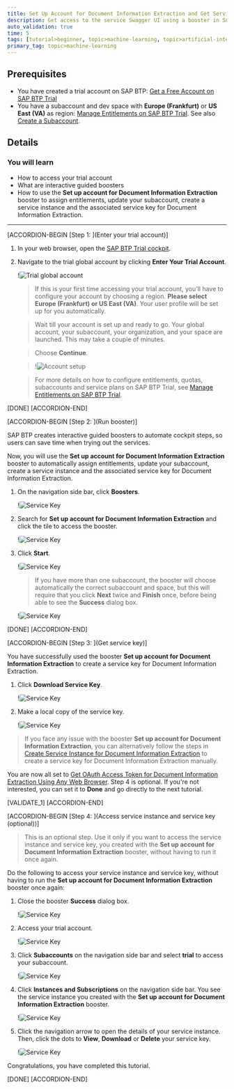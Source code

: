 ```yaml
---
title: Set Up Account for Document Information Extraction and Get Service Key
description: Get access to the service Swagger UI using a booster in SAP Business Technology Platform (SAP BTP) Trial that automatically creates a service instance, and the associated service key for Document Information Extraction.
auto_validation: true
time: 5
tags: [tutorial>beginner, topic>machine-learning, topic>artificial-intelligence, topic>cloud, products>sap-business-technology-platform, products>sap-ai-business-services, products>document-information-extraction]
primary_tag: topic>machine-learning
---
```


## Prerequisites
- You have created a trial account on SAP BTP: [Get a Free Account on SAP BTP Trial](hcp-create-trial-account)
- You have a subaccount and dev space with **Europe (Frankfurt)** or **US East (VA)** as region: [Manage Entitlements on SAP BTP Trial](cp-trial-entitlements). See also [Create a Subaccount](https://help.sap.com/viewer/65de2977205c403bbc107264b8eccf4b/Cloud/en-US/261ba9ca868f469baf64c22257324a75.html).

## Details
### You will learn
  - How to access your trial account
  - What are interactive guided boosters
  - How to use the **Set up account for Document Information Extraction** booster to assign entitlements, update your subaccount, create a service instance and the associated service key for Document Information Extraction.
---

[ACCORDION-BEGIN [Step 1: ](Enter your trial account)]

1. In your web browser, open the [SAP BTP Trial cockpit](https://cockpit.hanatrial.ondemand.com/).

2. Navigate to the trial global account by clicking **Enter Your Trial Account**.

    !![Trial global account](01_Foundation20Onboarding_Home.png)

    >If this is your first time accessing your trial account, you'll have to configure your account by choosing a region. **Please select Europe (Frankfurt) or US East (VA)**. Your user profile will be set up for you automatically.

    >Wait till your account is set up and ready to go. Your global account, your subaccount, your organization, and your space are launched. This may take a couple of minutes.

    >Choose **Continue**.

    >!![Account setup](02_Foundation20Onboarding_Processing.png)

    >For more details on how to configure entitlements, quotas, subaccounts and service plans on SAP BTP Trial, see [Manage Entitlements on SAP BTP Trial](cp-trial-entitlements).

[DONE]
[ACCORDION-END]


[ACCORDION-BEGIN [Step 2: ](Run booster)]

SAP BTP creates interactive guided boosters to automate cockpit steps, so users can save time when trying out the services.

Now, you will use the **Set up account for Document Information Extraction** booster to automatically assign entitlements, update your subaccount, create a service instance and the associated service key for Document Information Extraction.

1. On the navigation side bar, click **Boosters**.

    !![Service Key](access-booster.png)

2. Search for **Set up account for Document Information Extraction** and click the tile to access the booster.

    !![Service Key](access-booster-tile.png)

3. Click **Start**.

    !![Service Key](booster-start.png)

    >If you have more than one subaccount, the booster will choose automatically the correct subaccount and space, but this will require that you click **Next** twice and **Finish** once, before being able to see the **Success** dialog box.

    !![Service Key](booster-success.png)

[DONE]
[ACCORDION-END]


[ACCORDION-BEGIN [Step 3: ](Get service key)]

You have successfully used the booster **Set up account for Document Information Extraction** to create a service key for Document Information Extraction.

1. Click **Download Service Key**.

    !![Service Key](booster-success-key.png)

2. Make a local copy of the service key.

    !![Service Key](booster-service-key.png)

>If you face any issue with the booster **Set up account for Document Information Extraction**, you can alternatively follow the steps in [Create Service Instance for Document Information Extraction](cp-aibus-dox-service-instance) to create a service key for Document Information Extraction manually.

You are now all set to [Get OAuth Access Token for Document Information Extraction Using Any Web Browser](cp-aibus-dox-web-oauth-token). Step 4 is optional. If you're not interested, you can set it to **Done** and go directly to the next tutorial.

[VALIDATE_1]
[ACCORDION-END]


[ACCORDION-BEGIN [Step 4: ](Access service instance and service key (optional))]

> This is an optional step. Use it only if you want to access the service instance and service key, you created with the **Set up account for Document Information Extraction** booster, without having to run it once again.

Do the following to access your service instance and service key, without having to run the **Set up account for Document Information Extraction** booster once again:

1. Close the booster **Success** dialog box.

    !![Service Key](leave-success.png)

2. Access your trial account.

    !![Service Key](trial-account.png)

3. Click **Subaccounts** on the navigation side bar and select **trial** to access your subaccount.

    !![Service Key](subaccount.png)

4. Click **Instances and Subscriptions** on the navigation side bar. You see the service instance you created with the **Set up account for Document Information Extraction** booster.

    !![Service Key](service-instance.png)

5. Click the navigation arrow to open the details of your service instance. Then, click the dots to **View**, **Download** or **Delete** your service key.

    !![Service Key](service-key.png)

Congratulations, you have completed this tutorial.

[DONE]
[ACCORDION-END]
